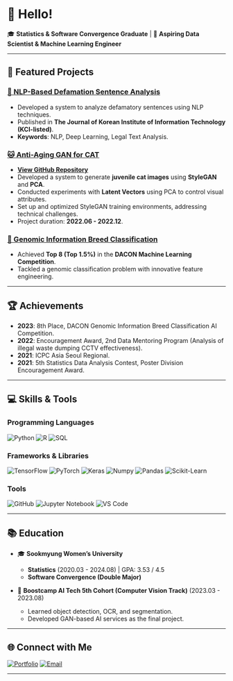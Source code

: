 # 👋 Hello!

🎓 **Statistics & Software Convergence Graduate** | 🎯 **Aspiring Data Scientist & Machine Learning Engineer**

---

## 🚀 Featured Projects

### [📁 NLP-Based Defamation Sentence Analysis](https://www.dbpia.co.kr/Journal/articleDetail?nodeId=NODE11481224)
- Developed a system to analyze defamatory sentences using NLP techniques.
- Published in **The Journal of Korean Institute of Information Technology (KCI-listed)**.
- **Keywords**: NLP, Deep Learning, Legal Text Analysis.

### [🐱 Anti-Aging GAN for CAT](https://github.com/noooey/AntiAginGAN-for-Cat.git)
- **[View GitHub Repository](https://github.com/noooey/AntiAginGAN-for-Cat.git)**  
- Developed a system to generate **juvenile cat images** using **StyleGAN** and **PCA**.  
- Conducted experiments with **Latent Vectors** using PCA to control visual attributes.  
- Set up and optimized StyleGAN training environments, addressing technical challenges.  
- Project duration: **2022.06 - 2022.12**.  

### [🌾 Genomic Information Breed Classification](https://dacon.io/competitions/official/236035/codeshare/7464?page=2&dtype=recent)
- Achieved **Top 8 (Top 1.5%)** in the **DACON Machine Learning Competition**.
- Tackled a genomic classification problem with innovative feature engineering.
---

## 🏆 Achievements

- **2023**: 8th Place, DACON Genomic Information Breed Classification AI Competition.
- **2022**: Encouragement Award, 2nd Data Mentoring Program (Analysis of illegal waste dumping CCTV effectiveness).
- **2021**: ICPC Asia Seoul Regional.
- **2021**: 5th Statistics Data Analysis Contest, Poster Division Encouragement Award.

---

## 💻 Skills & Tools

### Programming Languages
![Python](https://img.shields.io/badge/-Python-3776AB?logo=python&logoColor=white)
![R](https://img.shields.io/badge/-R-276DC3?logo=r&logoColor=white)
![SQL](https://img.shields.io/badge/-SQL-4479A1?logo=mysql&logoColor=white)

### Frameworks & Libraries
![TensorFlow](https://img.shields.io/badge/-TensorFlow-FF6F00?logo=tensorflow&logoColor=white)
![PyTorch](https://img.shields.io/badge/-PyTorch-EE4C2C?logo=pytorch&logoColor=white)
![Keras](https://img.shields.io/badge/-Keras-D00000?logo=keras&logoColor=white)
![Numpy](https://img.shields.io/badge/-Numpy-013243?logo=numpy&logoColor=white)
![Pandas](https://img.shields.io/badge/-Pandas-150458?logo=pandas&logoColor=white)
![Scikit-Learn](https://img.shields.io/badge/-Scikit--Learn-F7931E?logo=scikit-learn&logoColor=white)

### Tools
![GitHub](https://img.shields.io/badge/-GitHub-181717?logo=github&logoColor=white)
![Jupyter Notebook](https://img.shields.io/badge/-Jupyter-F37626?logo=jupyter&logoColor=white)
![VS Code](https://img.shields.io/badge/-VS%20Code-007ACC?logo=visual-studio-code&logoColor=white)

---

## 📚 Education

- 🎓 **Sookmyung Women’s University**  
  - **Statistics** (2020.03 - 2024.08) | GPA: 3.53 / 4.5  
  - **Software Convergence (Double Major)**  

- 📖 **Boostcamp AI Tech 5th Cohort (Computer Vision Track)** (2023.03 - 2023.08)  
  - Learned object detection, OCR, and segmentation.
  - Developed GAN-based AI services as the final project.

---

## 🌐 Connect with Me

[![Portfolio](https://img.shields.io/badge/-Portfolio-FF5722?style=flat-square&logo=Google-Chrome&logoColor=white)](https://sly-quark-313.notion.site/a851b28daf6d4fb3bfc534468ef9d21c?pvs=4)
[![Email](https://img.shields.io/badge/-Email-D14836?style=flat-square&logo=Gmail&logoColor=white)](mailto:kijh30123@naver.com) 

---

